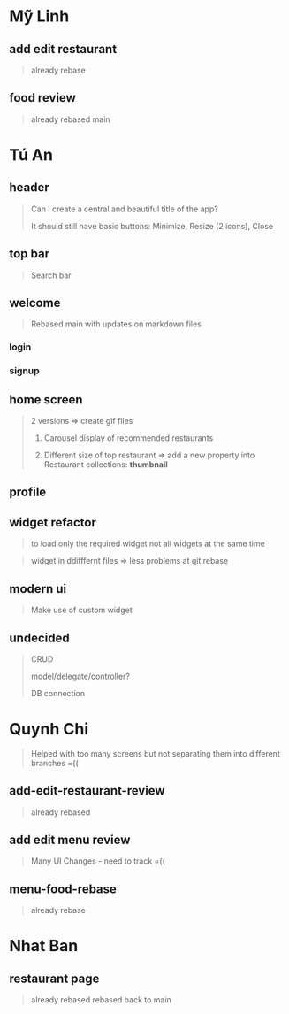# Mỹ Linh
## add edit restaurant
> already rebase

## food review
> already rebased main

# Tú An
## header
> Can I create a central and beautiful title of the app?
> 
> It should still have basic buttons: Minimize, Resize (2 icons), Close


## top bar
> Search bar


## welcome
> Rebased main with updates on markdown files
 

### login
### signup

## home screen
> 2 versions => create gif files
> 
> 1. Carousel display of recommended restaurants 
> 
> 2. Different size of top restaurant => add a new property into Restaurant collections: **thumbnail**

## profile

## widget refactor
> to load only the required widget not all widgets at the same time

> widget in ddifffernt files => less problems at git rebase

## modern ui
> Make use of custom widget


## undecided
> CRUD
> 
> model/delegate/controller?
> 
> DB connection
> 

# Quynh Chi

> Helped with too many screens but not separating them into different branches =((

## add-edit-restaurant-review
> already rebased

## add edit menu review
> Many UI Changes - need to track =((

## menu-food-rebase
> already rebase

# Nhat Ban
## restaurant page
> already rebased 
> rebased back to main
